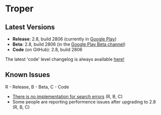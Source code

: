 # Troper
## Latest Versions
* **Release**: 2.8, build 2806 (currently in [Google Play](https://play.google.com/store/apps/details?id=ambious.androidtroper))
* **Beta**: 2.8, build 2806 (in the [Google Play Beta channel](https://play.google.com/apps/testing/ambious.androidtroper))
* **Code** (on GitHub): 2.8, build 2806

The latest 'code' level changelog is always available [here!](https://github.com/eladavron/AndroidTroper2/blob/master/app/src/main/assets/changelog)

## Known Issues
R - Release, B - Beta, C - Code
* [There is no implementation for search errors](https://github.com/eladavron/AndroidTroper2/issues/2/) (R, B, C)
* Some people are reporting performence issues after upgrading to 2.8 (R, B, C)